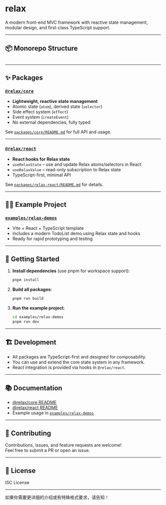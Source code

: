 # relax

A modern front-end MVC framework with reactive state management, modular design, and first-class TypeScript support.

---

## 📦 Monorepo Structure

```
```

---

## ✨ Packages

### [`@relax/core`](./packages/core)

- **Lightweight, reactive state management**
- Atomic state (`atom`), derived state (`selector`)
- Side effect system (`effect`)
- Event system (`createEvent`)
- No external dependencies, fully typed

See [`packages/core/README.md`](./packages/core/README.md) for full API and usage.

---

### [`@relax/react`](./packages/relax-react)

- **React hooks for Relax state**
- `useRelaxState` – use and update Relax atoms/selectors in React
- `useRelaxValue` – read-only subscription to Relax state
- TypeScript-first, minimal API

See [`packages/relax-react/README.md`](./packages/relax-react/README.md) for details.

---

## 🧑‍💻 Example Project

### [`examples/relax-demos`](./examples/relax-demos)

- Vite + React + TypeScript template
- Includes a modern TodoList demo using Relax state and hooks
- Ready for rapid prototyping and testing

---

## 🚀 Getting Started

1. **Install dependencies** (use pnpm for workspace support):

   ```bash
   pnpm install
   ```

2. **Build all packages**:

   ```bash
   pnpm run build
   ```

3. **Run the example project**:

   ```bash
   cd examples/relax-demos
   pnpm run dev
   ```

---

## 🏗️ Development

- All packages are TypeScript-first and designed for composability.
- You can use and extend the core state system in any framework.
- React integration is provided via hooks in `@relax/react`.

---

## 📚 Documentation

- [@relax/core README](./packages/core/README.md)
- [@relax/react README](./packages/relax-react/README.md)
- Example usage in [`examples/relax-demos`](./examples/relax-demos)

---

## 🤝 Contributing

Contributions, issues, and feature requests are welcome!  
Feel free to submit a PR or open an issue.

---

## 📄 License

ISC License

---

如果你需要更详细的介绍或有特殊格式要求，请告知！